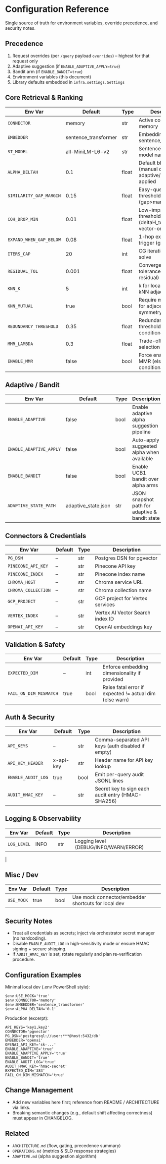 # Configuration Reference

Single source of truth for environment variables, override precedence, and security notes.

## Precedence
1. Request overrides (per `/query` payload `overrides`) – highest for that request only
2. Adaptive suggestion (if `ENABLE_ADAPTIVE_APPLY=true`)
3. Bandit arm (if `ENABLE_BANDIT=true`)
4. Environment variables (this document)
5. Library defaults embedded in `infra.settings.Settings`

## Core Retrieval & Ranking
| Env Var | Default | Type | Description |
|---------|---------|------|-------------|
| `CONNECTOR` | memory | str | Active connector: memory|pgvector|pinecone|chroma|vertex |
| `EMBEDDER` | sentence_transformer | str | Embedding backend: sentence_transformer|openai|vertex |
| `ST_MODEL` | all-MiniLM-L6-v2 | str | SentenceTransformer model name |
| `ALPHA_DELTAH` | 0.1 | float | Default blend weight (manual α) when adaptive/bandit not applied |
| `SIMILARITY_GAP_MARGIN` | 0.15 | float | Easy-query gate threshold (gap>margin) |
| `COH_DROP_MIN` | 0.01 | float | Low-impact gate threshold (deltaH_total below → vector-only) |
| `EXPAND_WHEN_GAP_BELOW` | 0.08 | float | 1-hop expansion trigger (gap < value) |
| `ITERS_CAP` | 20 | int | CG iteration limit per solve |
| `RESIDUAL_TOL` | 0.001 | float | Convergence tolerance (L2 residual) |
| `KNN_K` | 5 | int | k for local mutual kNN adjacency |
| `KNN_MUTUAL` | true | bool | Require mutual edges for adjacency symmetry |
| `REDUNDANCY_THRESHOLD` | 0.35 | float | Redundancy gating threshold for conditional MMR |
| `MMR_LAMBDA` | 0.3 | float | Trade-off in MMR selection step |
| `ENABLE_MMR` | false | bool | Force enable global MMR (else conditional) |

## Adaptive / Bandit
| Env Var | Default | Type | Description |
|---------|---------|------|-------------|
| `ENABLE_ADAPTIVE` | false | bool | Enable adaptive alpha suggestion pipeline |
| `ENABLE_ADAPTIVE_APPLY` | false | bool | Auto-apply suggested alpha when available |
| `ENABLE_BANDIT` | false | bool | Enable UCB1 bandit over alpha arms |
| `ADAPTIVE_STATE_PATH` | adaptive_state.json | str | JSON snapshot path for adaptive & bandit state |

## Connectors & Credentials
| Env Var | Default | Type | Description |
|---------|---------|------|-------------|
| `PG_DSN` | – | str | Postgres DSN for pgvector |
| `PINECONE_API_KEY` | – | str | Pinecone API key |
| `PINECONE_INDEX` | – | str | Pinecone index name |
| `CHROMA_HOST` | – | str | Chroma service URL |
| `CHROMA_COLLECTION` | – | str | Chroma collection name |
| `GCP_PROJECT` | – | str | GCP project for Vertex services |
| `VERTEX_INDEX` | – | str | Vertex AI Vector Search index ID |
| `OPENAI_API_KEY` | – | str | OpenAI embeddings key |

## Validation & Safety
| Env Var | Default | Type | Description |
|---------|---------|------|-------------|
| `EXPECTED_DIM` | – | int | Enforce embedding dimensionality if provided |
| `FAIL_ON_DIM_MISMATCH` | true | bool | Raise fatal error if expected != actual dim (else warn) |

## Auth & Security
| Env Var | Default | Type | Description |
|---------|---------|------|-------------|
| `API_KEYS` | – | str | Comma-separated API keys (auth disabled if empty) |
| `API_KEY_HEADER` | x-api-key | str | Header name for API key lookup |
| `ENABLE_AUDIT_LOG` | true | bool | Emit per-query audit JSONL lines |
| `AUDIT_HMAC_KEY` | – | str | Secret key to sign each audit entry (HMAC-SHA256) |

## Logging & Observability
| Env Var | Default | Type | Description |
|---------|---------|------|-------------|
| `LOG_LEVEL` | INFO | str | Logging level (DEBUG/INFO/WARN/ERROR) |
|
## Misc / Dev
| Env Var | Default | Type | Description |
|---------|---------|------|-------------|
| `USE_MOCK` | true | bool | Use mock connector/embedder shortcuts for local dev |

## Security Notes
- Treat all credentials as secrets; inject via orchestrator secret manager (no hardcoding).
- Disable `ENABLE_AUDIT_LOG` in high-sensitivity mode or ensure HMAC signing + secure shipping.
- If `AUDIT_HMAC_KEY` is set, rotate regularly and plan re-verification procedure.

## Configuration Examples
Minimal local dev (.env PowerShell style):
```
$env:USE_MOCK='true'
$env:CONNECTOR='memory'
$env:EMBEDDER='sentence_transformer'
$env:ALPHA_DELTAH='0.1'
```

Production (excerpt):
```
API_KEYS='key1,key2'
CONNECTOR='pgvector'
PG_DSN='postgresql://user:***@host:5432/db'
EMBEDDER='openai'
OPENAI_API_KEY='sk-...'
ENABLE_ADAPTIVE='true'
ENABLE_ADAPTIVE_APPLY='true'
ENABLE_BANDIT='true'
ENABLE_AUDIT_LOG='true'
AUDIT_HMAC_KEY='hmac-secret'
EXPECTED_DIM='384'
FAIL_ON_DIM_MISMATCH='true'
```

## Change Management
- Add new variables here first; reference from README / ARCHITECTURE via links.
- Breaking semantic changes (e.g., default shift affecting correctness) must appear in CHANGELOG.

## Related
- `ARCHITECTURE.md` (flow, gating, precedence summary)
- `OPERATIONS.md` (metrics & SLO response strategies)
- `ADAPTIVE.md` (alpha suggestion algorithm)

